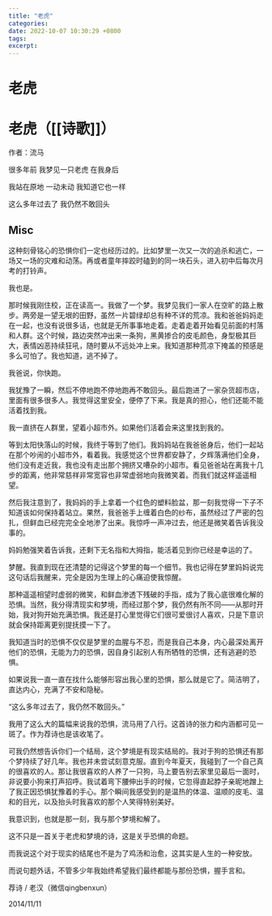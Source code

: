```yaml
---
title: "老虎"
categories:
date: 2022-10-07 10:30:29 +0800
tags:
excerpt:
---
```





# 老虎









# 老虎（[[诗歌]]）


作者：流马

很多年前
我梦见一只老虎
在我身后

我站在原地
一动未动
我知道它也一样

这么多年过去了
我仍然不敢回头


## Misc

这种刻骨铭心的恐惧你们一定也经历过的。比如梦里一次又一次的追杀和逃亡，一场又一场的灾难和动荡。再或者童年摔跤时磕到的同一块石头，进入初中后每次月考的打铃声。

我也是。

那时候我刚住校，正在读高一。我做了一个梦。我梦见我们一家人在空旷的路上散步。两旁是一望无垠的田野，虽然一片碧绿却总有种不详的荒凉。我和爸爸妈妈走在一起，也没有说很多话，也就是无所事事地走着。走着走着开始看见前面的村落和人群。这个时候，路边突然冲出来一条狗，黑黄掺合的皮毛颜色，身型极其巨大，表情凶恶持续狂吼，随时要从不远处冲上来。我知道那种荒凉下掩盖的预感是多么可怕了。我也知道，逃不掉了。

我爸说，你快跑。

我犹豫了一瞬，然后不停地跑不停地跑再不敢回头。最后跑进了一家杂货超市店，里面有很多很多人。我觉得这里安全，便停了下来。我是真的担心，他们还能不能活着找到我。

我一直挤在人群里，望着小超市外。如果他们活着会来这里找到我的。

等到太阳快落山的时候，我终于等到了他们。我妈妈站在我爸爸身后，他们一起站在那个吵闹的小超市外，看着我。我感觉这个世界都安静了，夕辉落满他们全身，他们没有走近我，我也没有走出那个拥挤又嘈杂的小超市。看见爸爸站在离我十几步的距离，他非常慈祥非常宽容也非常虚弱地向我微笑着。而我们就这样遥遥相望。

然后我注意到了，我妈妈的手上拿着一个红色的塑料脸盆，那一刻我觉得一下子不知道该如何保持着站立。果然，我爸爸手上缠着白色的纱布，虽然经过了严密的包扎，但鲜血已经完完全全地渗了出来。我惊呼一声冲过去，他还是微笑着告诉我没事的。

妈妈勉强笑着告诉我，还剩下无名指和大拇指，能活着见到你已经是幸运的了。

梦醒。我直到现在还清楚的记得这个梦里的每一个细节。我也记得在梦里妈妈说完这句话后我醒来，完全是因为生理上的心痛迫使我惊醒。

那种遥遥相望时虚弱的微笑，和鲜血渗透下残破的手指，成为了我心底很难化解的恐惧。当然，我分得清现实和梦境，而经过那个梦，我仍然有所不同——从那时开始，我对狗开始充满恐惧。我还是打心里觉得它们很可爱很讨人喜欢，只是下意识就会保持距离更别提抚摸一下了。

我知道当时的恐惧不仅仅是梦里的血腥与不忍，而是我自己本身，内心最深处离开他们的恐惧，无能为力的恐惧，因自身引起别人有所牺牲的恐惧，还有逃避的恐惧。

如果说我一直一直在找什么能够形容出我心里的恐惧，那么就是它了。简洁明了，直达内心，充满了不安和隐秘。

“这么多年过去了，我仍然不敢回头。”

我用了这么大的篇幅来说我的恐惧，流马用了八行。这首诗的张力和内涵都可见一斑了。作为荐诗也是该收笔了。

可我仍然想告诉你们一个结局，这个梦境是有现实结局的。我对于狗的恐惧还有那个梦持续了好几年。我也并未尝试刻意克服。直到今年夏天，我碰到了一个自己真的很喜欢的人。那让我很喜欢的人养了一只狗，马上要告别去家里见最后一面时，非说要小狗来打声招呼。我试着弯下腰伸出手的时候，它忽得直起脖子亲昵地蹭上了我正因恐惧犹豫着的手心。那个瞬间我感受到的是温热的体温、温顺的皮毛、温和的目光，以及抬头时我喜欢的那个人笑得特别美好。

我意识到，也就是那一刻，我与那个梦境和解了。

这不只是一首关于老虎和梦境的诗，这是关乎恐惧的命题。

而我说这个对于现实的结尾也不是为了鸡汤和治愈，这其实是人生的一种安放。

而说句题外话，不管多少年我始终希望我们最终都能与那份恐惧，握手言和。


荐诗 / 老汉（微信qingbenxun）

2014/11/11






